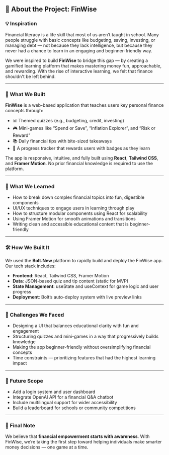 ## 🚀 About the Project: FinWise

### 💡 Inspiration
Financial literacy is a life skill that most of us aren’t taught in school. Many people struggle with basic concepts like budgeting, saving, investing, or managing debt — not because they lack intelligence, but because they never had a chance to learn in an engaging and beginner-friendly way.

We were inspired to build **FinWise** to bridge this gap — by creating a gamified learning platform that makes mastering money fun, approachable, and rewarding. With the rise of interactive learning, we felt that finance shouldn't be left behind.

---

### 🎯 What We Built
**FinWise** is a web-based application that teaches users key personal finance concepts through:
- 📊 Themed quizzes (e.g., budgeting, credit, investing)
- 🎮 Mini-games like “Spend or Save”, “Inflation Explorer”, and “Risk or Reward”
- 📚 Daily financial tips with bite-sized takeaways
- 🏅 A progress tracker that rewards users with badges as they learn

The app is responsive, intuitive, and fully built using **React**, **Tailwind CSS**, and **Framer Motion**. No prior financial knowledge is required to use the platform.

---

### 🧠 What We Learned
- How to break down complex financial topics into fun, digestible components
- UI/UX techniques to engage users in learning through play
- How to structure modular components using React for scalability
- Using Framer Motion for smooth animations and transitions
- Writing clean and accessible educational content that is beginner-friendly

---

### 🛠️ How We Built It
We used the **Bolt.New** platform to rapidly build and deploy the FinWise app. Our tech stack includes:
- **Frontend**: React, Tailwind CSS, Framer Motion
- **Data**: JSON-based quiz and tip content (static for MVP)
- **State Management**: useState and useContext for game logic and user progress
- **Deployment**: Bolt’s auto-deploy system with live preview links

---

### 🧩 Challenges We Faced
- Designing a UI that balances educational clarity with fun and engagement
- Structuring quizzes and mini-games in a way that progressively builds knowledge
- Making the app beginner-friendly without oversimplifying financial concepts
- Time constraints — prioritizing features that had the highest learning impact

---

### 🌱 Future Scope
- Add a login system and user dashboard
- Integrate OpenAI API for a financial Q&A chatbot
- Include multilingual support for wider accessibility
- Build a leaderboard for schools or community competitions

---

### 💬 Final Note
We believe that **financial empowerment starts with awareness**. With FinWise, we’re taking the first step toward helping individuals make smarter money decisions — one game at a time.



